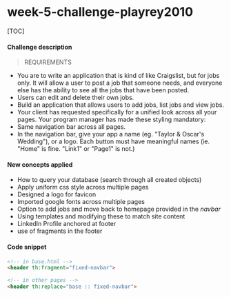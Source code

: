 # week-5-challenge-playrey2010


[TOC]

#### Challenge description

> REQUIREMENTS
- You are to write an application that is kind of like Craigslist, but for jobs only. It will allow a user to post a job that someone needs, and everyone else has the ability to see all the jobs that have been posted.
- Users can edit and delete their own jobs.
- Build an application that allows users to add jobs, list jobs and view jobs.
- Your client has requested specifically for a unified look across all your pages. Your program manager has made these styling mandatory:
- Same navigation bar across all pages. 
- In the navigation bar, give your app a name (eg. "Taylor & Oscar's Wedding"), or a logo. Each button must have meaningful names (ie. "Home" is fine. "Link1" or "Page1" is not.)

#### New concepts applied

- How to query your database (search through all created objects)
- Apply uniform css style across multiple pages
- Designed a logo for favicon
- Imported google fonts across multiple pages
- Option to add jobs and move back to homepage provided in the *navbar*
- Using templates and modifying these to match site content
- LinkedIn Profile anchored at footer 
- use of fragments in the footer



#### Code snippet
```html
<!-- in base.html -->
<header th:fragment="fixed-navbar">

<!-- in other pages -->
<header th:replace="base :: fixed-navbar">
```
